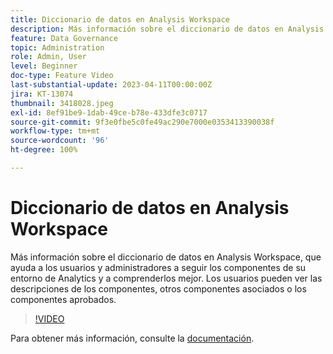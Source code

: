 ```yaml
---
title: Diccionario de datos en Analysis Workspace
description: Más información sobre el diccionario de datos en Analysis Workspace, que ayuda a los usuarios y administradores a seguir los componentes de su entorno de Analytics y a comprenderlos mejor. Los usuarios pueden ver las descripciones de los componentes, otros componentes asociados o los componentes aprobados.
feature: Data Governance
topic: Administration
role: Admin, User
level: Beginner
doc-type: Feature Video
last-substantial-update: 2023-04-11T00:00:00Z
jira: KT-13074
thumbnail: 3418028.jpeg
exl-id: 8ef91be9-1dab-49ce-b78e-433dfe3c0717
source-git-commit: 9f3e0fbe5c0fe49ac290e7000e0353413390038f
workflow-type: tm+mt
source-wordcount: '96'
ht-degree: 100%

---
```


# Diccionario de datos en Analysis Workspace

Más información sobre el diccionario de datos en Analysis Workspace, que ayuda a los usuarios y administradores a seguir los componentes de su entorno de Analytics y a comprenderlos mejor. Los usuarios pueden ver las descripciones de los componentes, otros componentes asociados o los componentes aprobados.

>[!VIDEO](https://video.tv.adobe.com/v/3418028/?quality=12&learn=on)

Para obtener más información, consulte la [documentación](https://experienceleague.adobe.com/docs/analytics/analyze/analysis-workspace/components/data-dictionary/data-dictionary-overview.html?lang=es).
